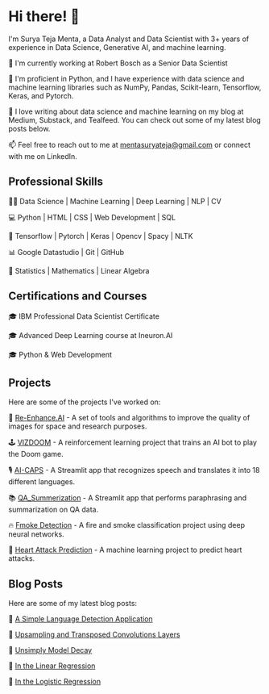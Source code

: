 # Hi there! 👋

I'm Surya Teja Menta, a Data Analyst and Data Scientist with 3+ years of experience in Data Science, Generative AI, and machine learning.

🔭 I'm currently working at Robert Bosch as a Senior Data Scientist

🌱 I'm proficient in Python, and I have experience with data science and machine learning libraries such as NumPy, Pandas, Scikit-learn, Tensorflow, Keras, and Pytorch.

💬 I love writing about data science and machine learning on my blog at Medium, Substack, and Tealfeed. You can check out some of my latest blog posts below.

📫 Feel free to reach out to me at mentasuryateja@gmail.com or connect with me on LinkedIn.

## Professional Skills

👨‍💻 Data Science | Machine Learning | Deep Learning | NLP | CV

💻 Python | HTML | CSS | Web Development | SQL

🔧 Tensorflow | Pytorch | Keras | Opencv | Spacy | NLTK

📊 Google Datastudio | Git | GitHub

🧮 Statistics | Mathematics | Linear Algebra

## Certifications and Courses

🎓 IBM Professional Data Scientist Certificate

🎓 Advanced Deep Learning course at Ineuron.AI

🎓 Python & Web Development

## Projects

Here are some of the projects I've worked on:

🚀 [Re-Enhance.AI](https://github.com/mentasuryateja/Re-Enhance.AI) - A set of tools and algorithms to improve the quality of images for space and research purposes.

🕹️ [VIZDOOM](https://github.com/mentasuryateja/VIZDOOM) - A reinforcement learning project that trains an AI bot to play the Doom game.

🎙️ [AI-CAPS](https://github.com/mentasuryateja/AI-CAPS) - A Streamlit app that recognizes speech and translates it into 18 different languages.

📚 [QA_Summerization](https://github.com/mentasuryateja/QA_Summerization) - A Streamlit app that performs paraphrasing and summarization on QA data.

🔥 [Fmoke Detection](https://github.com/mentasuryateja/Fmoke-Detection) - A fire and smoke classification project using deep neural networks.

💓 [Heart Attack Prediction](https://github.com/mentasuryateja/Heart-Attack-Prediction) - A machine learning project to predict heart attacks.

## Blog Posts

Here are some of my latest blog posts:

📝 [A Simple Language Detection Application](https://mentasuryateja.medium.com/a-simple-language-detection-application-7bde00e62119)

📝 [Upsampling and Transposed Convolutions Layers](https://mentasuryateja.medium.com/upsampling-and-transposed-convolutions-layers-72bb5f6d7421)

📝 [Unsimply Model Decay](https://mentasuryateja.substack.com/p/unsimply-model-decay)

📝 [In the Linear Regression](https://mentasuryateja.medium.com/in-the-linear-regression-4e4c4e4ad7d4)

📝 [In the Logistic Regression](https://mentasuryateja.medium.com/in-the-logistic-regression-53103a06f67d)

